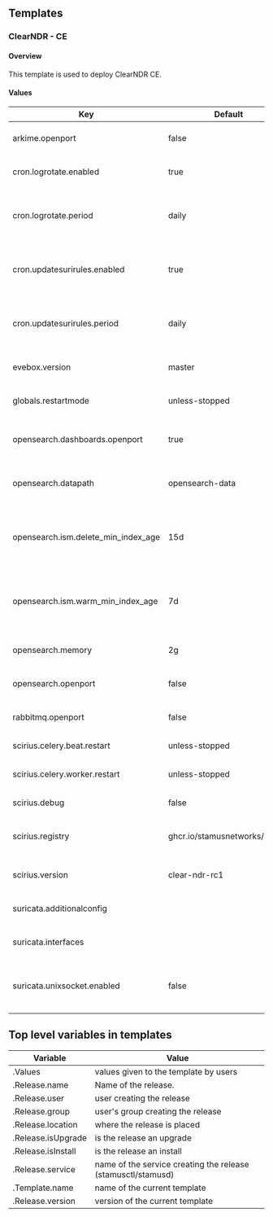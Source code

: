 ## Templates

### ClearNDR - CE

#### Overview

This template is used to deploy ClearNDR CE.

#### Values

| Key                                 | Default                        | Usage                                                   |
| ----------------------------------- | ------------------------------ | ------------------------------------------------------- |
| arkime.openport                     | false                          | Open port for Arkime Viewer ?                           |
| cron.logrotate.enabled              | true                           | Enable logrotate for Suricata logs                      |
| cron.logrotate.period               | daily                          | Logrotate period (`1min`, `daily`, `weekly`, `monthly`) |
| cron.updatesurirules.enabled        | true                           | Enable automatic update of Suricata rules               |
| cron.updatesurirules.period         | daily                          | Update period (`1min`, `daily`, `weekly`, `monthly`)    |
| evebox.version                      | master                         | Evebox version to install                               |
| globals.restartmode                 | unless-stopped                 | Restart mode for all services                           |
| opensearch.dashboards.openport      | true                           | Expose OpenSearch Dashboards port                       |
| opensearch.datapath                 | opensearch-data                | Data path on host to store OpenSearch data              |
| opensearch.ism.delete_min_index_age | 15d                            | Minimum index age before transitioning to delete state  |
| opensearch.ism.warm_min_index_age   | 7d                             | Minimum index age before transitioning to warm state    |
| opensearch.memory                   | 2g                             | Memory limit for OpenSearch                             |
| opensearch.openport                 | false                          | Expose OpenSearch port                                  |
| rabbitmq.openport                   | false                          | Expose RabbitMQ port                                    |
| scirius.celery.beat.restart         | unless-stopped                 | Celery beat restart mode                                |
| scirius.celery.worker.restart       | unless-stopped                 | Celery worker restart mode                              |
| scirius.debug                       | false                          | Enable debug mode                                       |
| scirius.registry                    | ghcr.io/stamusnetworks/scirius | Image registry where to find scirius image              |
| scirius.version                     | clear-ndr-rc1                  | Scirius version to install                              |
| suricata.additionalconfig           |                                | Additional configuration for Suricata                   |
| suricata.interfaces                 |                                | List of interfaces to monitor                           |
| suricata.unixsocket.enabled         | false                          | Enable Unix Socket Output for Suricata Eve logs ?       |

## Top level variables in templates

| Variable           | Value                                                        |
| ------------------ | ------------------------------------------------------------ |
| .Values            | values given to the template by users                        |
| .Release.name      | Name of the release.                                         |
| .Release.user      | user creating the release                                    |
| .Release.group     | user's group creating the release                            |
| .Release.location  | where the release is placed                                  |
| .Release.isUpgrade | is the release an upgrade                                    |
| .Release.isInstall | is the release an install                                    |
| .Release.service   | name of the service creating the release (stamusctl/stamusd) |
| .Template.name     | name of the current template                                 |
| .Release.version   | version of the current template                              |
